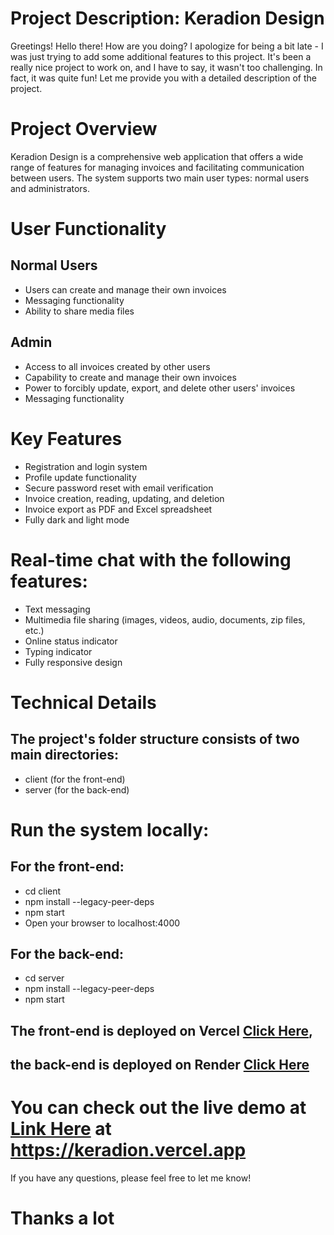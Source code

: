 # Project Description: Keradion Design
Greetings!
Hello there! How are you doing? I apologize for being a bit late - I was just trying to add some additional features to this project. It's been a really nice project to work on, and I have to say, it wasn't too challenging. In fact, it was quite fun! Let me provide you with a detailed description of the project.

 # Project Overview
Keradion Design is a comprehensive web application that offers a wide range of features for managing invoices and facilitating communication between users. The system supports two main user types: normal users and administrators.

# User Functionality
## Normal Users
- Users can create and manage their own invoices
- Messaging functionality
- Ability to share media files
## Admin
- Access to all invoices created by other users
- Capability to create and manage their own invoices
- Power to forcibly update, export, and delete other users' invoices
- Messaging functionality
# Key Features
- Registration and login system
- Profile update functionality
- Secure password reset with email verification
- Invoice creation, reading, updating, and deletion
- Invoice export as PDF and Excel spreadsheet
- Fully dark and light mode
# Real-time chat with the following features:
- Text messaging
- Multimedia file sharing (images, videos, audio, documents, zip files, etc.)
- Online status indicator
- Typing indicator
- Fully responsive design
# Technical Details
## The project's folder structure consists of two main directories:
 - client (for the front-end)
 - server (for the back-end)
# Run the system locally:

## For the front-end:
- cd client
- npm install --legacy-peer-deps
- npm start
- Open your browser to localhost:4000
## For the back-end:
- cd server
- npm install --legacy-peer-deps
- npm start

## The front-end is deployed on Vercel [Click Here](https://keradion.vercel.app), 
## the back-end is deployed on Render [Click Here](https://keradion.onrender.com)

# You can check out the live demo at [Link Here](https://keradion.vercel.app) at https://keradion.vercel.app

If you have any questions, please feel free to let me know!
# Thanks a lot
